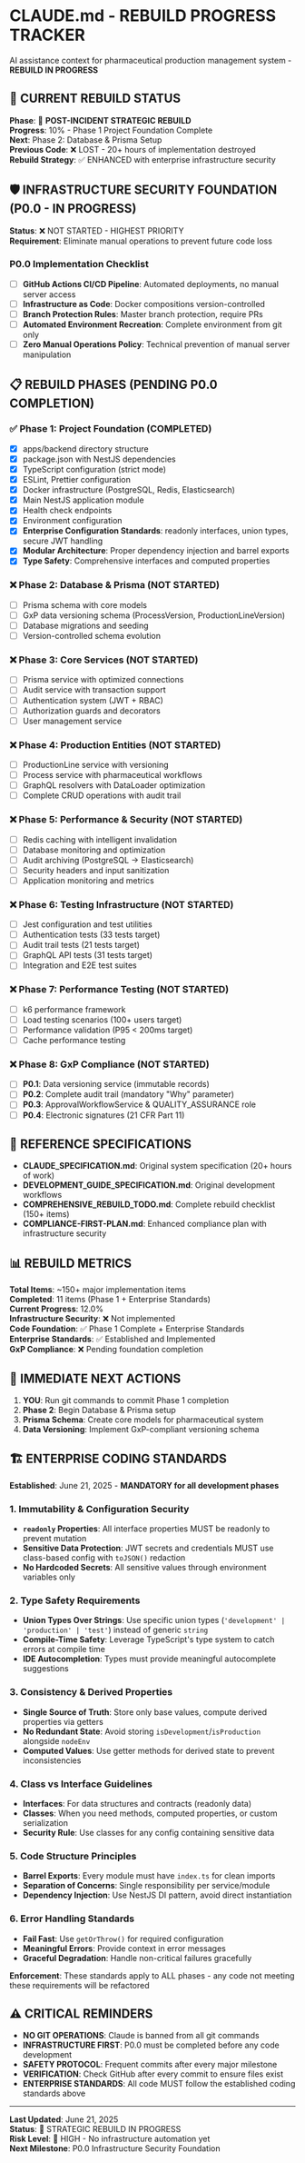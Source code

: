 # CLAUDE.md - REBUILD PROGRESS TRACKER

AI assistance context for pharmaceutical production management system - **REBUILD IN PROGRESS**

## 🚨 CURRENT REBUILD STATUS
**Phase**: 🚧 **POST-INCIDENT STRATEGIC REBUILD**  
**Progress**: 10% - Phase 1 Project Foundation Complete  
**Next**: Phase 2: Database & Prisma Setup  
**Previous Code**: ❌ LOST - 20+ hours of implementation destroyed  
**Rebuild Strategy**: ✅ ENHANCED with enterprise infrastructure security

## 🛡️ INFRASTRUCTURE SECURITY FOUNDATION (P0.0 - IN PROGRESS)
**Status**: ❌ NOT STARTED - HIGHEST PRIORITY  
**Requirement**: Eliminate manual operations to prevent future code loss

### P0.0 Implementation Checklist
- [ ] **GitHub Actions CI/CD Pipeline**: Automated deployments, no manual server access
- [ ] **Infrastructure as Code**: Docker compositions version-controlled
- [ ] **Branch Protection Rules**: Master branch protection, require PRs
- [ ] **Automated Environment Recreation**: Complete environment from git only
- [ ] **Zero Manual Operations Policy**: Technical prevention of manual server manipulation

## 📋 REBUILD PHASES (PENDING P0.0 COMPLETION)

### ✅ Phase 1: Project Foundation (COMPLETED)
- [x] apps/backend directory structure
- [x] package.json with NestJS dependencies
- [x] TypeScript configuration (strict mode)
- [x] ESLint, Prettier configuration
- [x] Docker infrastructure (PostgreSQL, Redis, Elasticsearch)
- [x] Main NestJS application module
- [x] Health check endpoints
- [x] Environment configuration
- [x] **Enterprise Configuration Standards**: readonly interfaces, union types, secure JWT handling
- [x] **Modular Architecture**: Proper dependency injection and barrel exports
- [x] **Type Safety**: Comprehensive interfaces and computed properties

### ❌ Phase 2: Database & Prisma (NOT STARTED) 
- [ ] Prisma schema with core models
- [ ] GxP data versioning schema (ProcessVersion, ProductionLineVersion)
- [ ] Database migrations and seeding
- [ ] Version-controlled schema evolution

### ❌ Phase 3: Core Services (NOT STARTED)
- [ ] Prisma service with optimized connections
- [ ] Audit service with transaction support
- [ ] Authentication system (JWT + RBAC)
- [ ] Authorization guards and decorators
- [ ] User management service

### ❌ Phase 4: Production Entities (NOT STARTED)
- [ ] ProductionLine service with versioning
- [ ] Process service with pharmaceutical workflows
- [ ] GraphQL resolvers with DataLoader optimization
- [ ] Complete CRUD operations with audit trail

### ❌ Phase 5: Performance & Security (NOT STARTED)
- [ ] Redis caching with intelligent invalidation
- [ ] Database monitoring and optimization
- [ ] Audit archiving (PostgreSQL → Elasticsearch)
- [ ] Security headers and input sanitization
- [ ] Application monitoring and metrics

### ❌ Phase 6: Testing Infrastructure (NOT STARTED)
- [ ] Jest configuration and test utilities
- [ ] Authentication tests (33 tests target)
- [ ] Audit trail tests (21 tests target) 
- [ ] GraphQL API tests (31 tests target)
- [ ] Integration and E2E test suites

### ❌ Phase 7: Performance Testing (NOT STARTED)
- [ ] k6 performance framework
- [ ] Load testing scenarios (100+ users target)
- [ ] Performance validation (P95 < 200ms target)
- [ ] Cache performance testing

### ❌ Phase 8: GxP Compliance (NOT STARTED)
- [ ] **P0.1**: Data versioning service (immutable records)
- [ ] **P0.2**: Complete audit trail (mandatory "Why" parameter)
- [ ] **P0.3**: ApprovalWorkflowService & QUALITY_ASSURANCE role
- [ ] **P0.4**: Electronic signatures (21 CFR Part 11)

## 🎯 REFERENCE SPECIFICATIONS
- **CLAUDE_SPECIFICATION.md**: Original system specification (20+ hours of work)
- **DEVELOPMENT_GUIDE_SPECIFICATION.md**: Original development workflows
- **COMPREHENSIVE_REBUILD_TODO.md**: Complete rebuild checklist (150+ items)
- **COMPLIANCE-FIRST-PLAN.md**: Enhanced compliance plan with infrastructure security

## 📊 REBUILD METRICS
**Total Items**: ~150+ major implementation items  
**Completed**: 11 items (Phase 1 + Enterprise Standards)  
**Current Progress**: 12.0%  
**Infrastructure Security**: ❌ Not implemented  
**Code Foundation**: ✅ Phase 1 Complete + Enterprise Standards  
**Enterprise Standards**: ✅ Established and Implemented  
**GxP Compliance**: ❌ Pending foundation completion

## 🚀 IMMEDIATE NEXT ACTIONS
1. **YOU**: Run git commands to commit Phase 1 completion
2. **Phase 2**: Begin Database & Prisma setup
3. **Prisma Schema**: Create core models for pharmaceutical system
4. **Data Versioning**: Implement GxP-compliant versioning schema

## 🏗️ ENTERPRISE CODING STANDARDS

**Established**: June 21, 2025 - **MANDATORY for all development phases**

### 1. Immutability & Configuration Security
- **`readonly` Properties**: All interface properties MUST be readonly to prevent mutation
- **Sensitive Data Protection**: JWT secrets and credentials MUST use class-based config with `toJSON()` redaction
- **No Hardcoded Secrets**: All sensitive values through environment variables only

### 2. Type Safety Requirements
- **Union Types Over Strings**: Use specific union types (`'development' | 'production' | 'test'`) instead of generic `string`
- **Compile-Time Safety**: Leverage TypeScript's type system to catch errors at compile time
- **IDE Autocompletion**: Types must provide meaningful autocomplete suggestions

### 3. Consistency & Derived Properties
- **Single Source of Truth**: Store only base values, compute derived properties via getters
- **No Redundant State**: Avoid storing `isDevelopment`/`isProduction` alongside `nodeEnv`
- **Computed Values**: Use getter methods for derived state to prevent inconsistencies

### 4. Class vs Interface Guidelines
- **Interfaces**: For data structures and contracts (readonly data)
- **Classes**: When you need methods, computed properties, or custom serialization
- **Security Rule**: Use classes for any config containing sensitive data

### 5. Code Structure Principles
- **Barrel Exports**: Every module must have `index.ts` for clean imports
- **Separation of Concerns**: Single responsibility per service/module
- **Dependency Injection**: Use NestJS DI pattern, avoid direct instantiation

### 6. Error Handling Standards
- **Fail Fast**: Use `getOrThrow()` for required configuration
- **Meaningful Errors**: Provide context in error messages
- **Graceful Degradation**: Handle non-critical failures gracefully

**Enforcement**: These standards apply to ALL phases - any code not meeting these requirements will be refactored

## ⚠️ CRITICAL REMINDERS
- **NO GIT OPERATIONS**: Claude is banned from all git commands
- **INFRASTRUCTURE FIRST**: P0.0 must be completed before any code development
- **SAFETY PROTOCOL**: Frequent commits after every major milestone
- **VERIFICATION**: Check GitHub after every commit to ensure files exist
- **ENTERPRISE STANDARDS**: All code MUST follow the established coding standards above

---

**Last Updated**: June 21, 2025  
**Status**: 🚧 STRATEGIC REBUILD IN PROGRESS  
**Risk Level**: 🔴 HIGH - No infrastructure automation yet  
**Next Milestone**: P0.0 Infrastructure Security Foundation